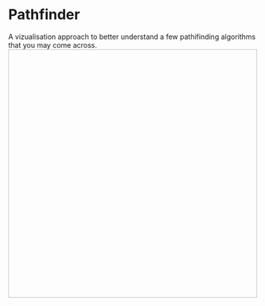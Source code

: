 # Pathfinder
A vizualisation approach to better understand a few pathifinding algorithms that you may come across.
<img scr="https://github-production-user-asset-6210df.s3.amazonaws.com/99168099/268782000-0dcaf333-3fa4-4f98-b8ad-48cc7eaec940.png" width="500" height="500"/>
